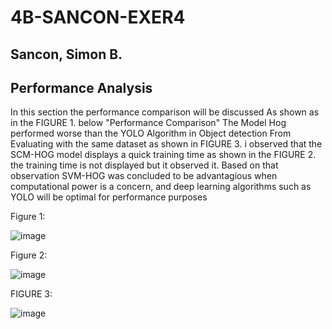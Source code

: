 # 4B-SANCON-EXER4
## Sancon, Simon B.

## Performance Analysis

In this section the performance comparison will be discussed
As shown as in the FIGURE 1. below "Performance Comparison"
The Model Hog performed worse than the YOLO Algorithm in Object detection
From Evaluating with the same dataset as shown in FIGURE 3. i observed that the SCM-HOG model
displays a quick training time as shown in the FIGURE 2. the training time is not displayed
but it observed it. Based on that observation SVM-HOG was concluded to be advantagious when
computational power is a concern, and deep learning algorithms such as YOLO will be optimal for performance purposes

Figure 1:

![image](https://github.com/user-attachments/assets/195b81ca-d67d-4539-b693-b208137e1310)

Figure 2:

![image](https://github.com/user-attachments/assets/9e755b12-c87a-4379-8a65-bea627f801ea)

FIGURE 3:

![image](https://github.com/user-attachments/assets/94ef20a8-4042-4fb9-8596-050334782e67)
